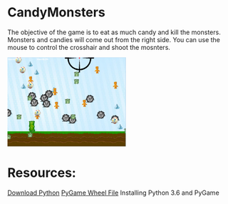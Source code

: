 # CandyMonsters
<p>The objective of the game is to eat as much candy and kill the monsters. Monsters and candies will come out from the right side. You can use the mouse to control the crosshair and shoot the mosnters. </p>

<img src="https://github.com/khsu8337/CandyMonsters/blob/master/level%201.png" height="200px">

# Resources:
<a href="https://www.python.org/downloads/">Download Python</a>
<a href="http://www.lfd.uci.edu/~gohlke/pythonlibs/#pygame">PyGame Wheel File</a>
<a hred="https://youtu.be/_GikMdhAhv0">Installing Python 3.6 and PyGame</a>
